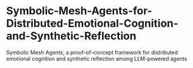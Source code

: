 # Symbolic-Mesh-Agents-for-Distributed-Emotional-Cognition-and-Synthetic-Reflection
Symbolic Mesh Agents, a proof-of-concept framework for distributed emotional cognition and synthetic reflection among LLM-powered agents
